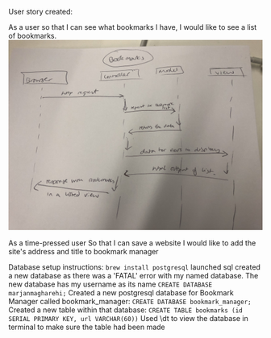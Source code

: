 User story created:

As a user so that I can see what bookmarks I have, I would like to see a list of bookmarks.
<img src = "sequence_diagram.jpg">

As a time-pressed user
So that I can save a website
I would like to add the site's address and title to bookmark manager

Database setup instructions:
`brew install postgresql`
launched sql
created a new database as there was a 'FATAL' error with my named database. The new database has my username as its name
  `CREATE DATABASE marjanmagharehi;`
Created a new postgresql database for Bookmark Manager called bookmark_manager:
  `CREATE DATABASE bookmark_manager;`
Created a new table within that database:
  `CREATE TABLE bookmarks (id SERIAL PRIMARY KEY, url VARCHAR(60))`
Used \dt to view the database in terminal to make sure the table had been made
